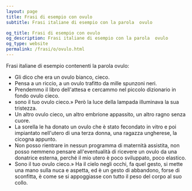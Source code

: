 ```yaml
---
layout: page
title: Frasi di esempio con ovulo 
subtitle: Frasi italiane di esempio con la parola  ovulo

og_title: Frasi di esempio con ovulo 
og_description: Frasi italiane di esempio con la parola  ovulo
og_type: website
permalink: /frasi/o/ovulo.html
---
```


Frasi italiane di esempio contenenti la parola ovulo:


- Gli dico che era un ovulo bianco, cieco.
- Pensa a un riccio, a un ovulo trafitto da mille spunzoni neri.
- Prendemmo il libro dell'attesa e cercammo nel piccolo dizionario in fondo ovulo cieco.
- sono il tuo ovulo cieco.» Però la luce della lampada illuminava la sua tristezza.
- Un altro ovulo cieco, un altro embrione appassito, un altro ragno senza cuore.
- La sorella le ha donato un ovulo che è stato fecondato in vitro e poi impiantato nell'utero di una terza donna, una ragazza ungherese, la cicogna appunto.
- Non posso rientrare in nessun programma di maternità assistita, non posso nemmeno pensare all'eventualità di ricevere un ovulo da una donatrice esterna, perché il mio utero è poco sviluppato, poco elastico.
- Sono il tuo ovulo cieco.» Ha il cielo negli occhi, fa quel gesto, si mette una mano sulla nuca e aspetta, ed è un gesto di abbandono, forse di sconfitta, è come se si appoggiasse con tutto il peso del corpo al suo collo.
